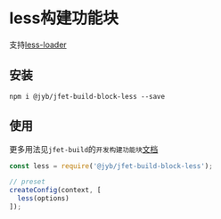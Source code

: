 # less构建功能块

支持[less-loader](https://github.com/webpack-contrib/less-loader)

## 安装

```shell
npm i @jyb/jfet-build-block-less --save
```

## 使用

更多用法见`jfet-build`的`开发构建功能块`[文档](http://git.jtjr.com/h5_webtools_grp/workflow/blob/master/packages/jfet-build/doc/DevelopBlock.md)

```javascript
const less = require('@jyb/jfet-build-block-less');

// preset
createConfig(context, [
  less(options)
]);
```